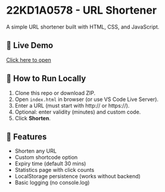 # 22KD1A0578 - URL Shortener

A simple URL shortener built with HTML, CSS, and JavaScript.

## 🚀 Live Demo
[Click here to open](https://Praveenstd.github.io/22KD1A0578/)

## 📌 How to Run Locally
1. Clone this repo or download ZIP.
2. Open `index.html` in browser (or use VS Code Live Server).
3. Enter a URL (must start with http:// or https://).
4. Optional: enter validity (minutes) and custom code.
5. Click **Shorten**.

## 🎯 Features
- Shorten any URL
- Custom shortcode option
- Expiry time (default 30 mins)
- Statistics page with click counts
- LocalStorage persistence (works without backend)
- Basic logging (no console.log)



